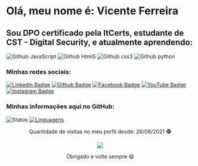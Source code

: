# Olá, meu nome é: Vicente Ferreira
## Sou DPO certificado pela ItCerts, estudante de CST - Digital Security, e atualmente aprendendo:
![Github JavaScript](https://img.shields.io/badge/JavaScript-F7DF1E?style=for-the-badge&logo=javascript&logoColor=black)
![Github Html5](https://img.shields.io/badge/HTML5-E34F26?style=for-the-badge&logo=html5&logoColor=white)
![Github css3](https://img.shields.io/badge/CSS3-1572B6?style=for-the-badge&logo=css3&logoColor=white)
![Github python](https://img.shields.io/badge/Python-14354C?style=for-the-badge&logo=python&logoColor=white)


### Minhas redes sociais:
[![Linkedin Badge](https://img.shields.io/badge/LinkedIn-0077B5?style=for-the-badge&logo=linkedin&logoColor=white&link=https://www.linkedin.com/in/vfreinaldo/)](https://www.linkedin.com/in/vfreinaldo/)
[![Github Badge](https://img.shields.io/badge/GitHub-100000?style=for-the-badge&logo=github&logoColor=white&link=https://github.com//vfreinaldo/)](https://github.com/vfreinaldo)
[![Facebook Badge](https://img.shields.io/badge/Facebook-1877F2?style=for-the-badge&logo=facebook&logoColor=white&link=)](https://www.facebook.com/vfreinaldo/)
[![YouTube Badge](https://img.shields.io/badge/YouTube-FF0000?style=for-the-badge&logo=youtube&logoColor=white&link=https://www.youtube.com/channel/UCu3OtdYMQERNNvDpXGm5cZg)](https://www.youtube.com/channel/UCu3OtdYMQERNNvDpXGm5cZg)
[![Instagram Badge](https://img.shields.io/badge/Instagram-E4405F?style=for-the-badge&logo=instagram&logoColor=white&link=https://www.instagram.com/vfreinaldo/)](https://www.instagram.com/vfreinaldo/)


### Minhas informações aqui no GitHub:
![Status](https://github-readme-stats.vercel.app/api?username=vfreinaldo) [![Linguagens](https://github-readme-stats.vercel.app/api/top-langs/?username=vfreinaldo&layout=compact)](https://github.com/vfreinaldo/github-readme-stats)


<p align="center">
 Quantidade de visitas no meu perfil desde: 26/06/2021 🕵️ <br></p>
<p align="center"> 
   <img alingn="center" src="https://profile-counter.glitch.me/vfreinaldo/count.svg" /></p>
<p align="center">
Obrigado e volte sempre 😄
</p>
